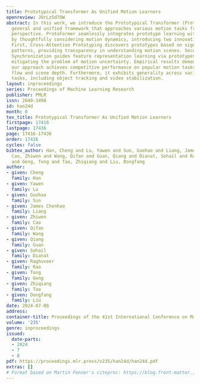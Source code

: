 ```yaml
---
title: Prototypical Transformer As Unified Motion Learners
openreview: JOrLz5d7OW
abstract: In this work, we introduce the Prototypical Transformer (ProtoFormer), a
  general and unified framework that approaches various motion tasks from a prototype
  perspective. ProtoFormer seamlessly integrates prototype learning with Transformer
  by thoughtfully considering motion dynamics, introducing two innovative designs.
  First, Cross-Attention Prototyping discovers prototypes based on signature motion
  patterns, providing transparency in understanding motion scenes. Second, Latent
  Synchronization guides feature representation learning via prototypes, effectively
  mitigating the problem of motion uncertainty. Empirical results demonstrate that
  our approach achieves competitive performance on popular motion tasks such as optical
  flow and scene depth. Furthermore, it exhibits generality across various downstream
  tasks, including object tracking and video stabilization.
layout: inproceedings
series: Proceedings of Machine Learning Research
publisher: PMLR
issn: 2640-3498
id: han24d
month: 0
tex_title: Prototypical Transformer As Unified Motion Learners
firstpage: 17416
lastpage: 17436
page: 17416-17436
order: 17416
cycles: false
bibtex_author: Han, Cheng and Lu, Yawen and Sun, Guohao and Liang, James Chenhao and
  Cao, Zhiwen and Wang, Qifan and Guan, Qiang and Dianat, Sohail and Rao, Raghuveer
  and Geng, Tong and Tao, Zhiqiang and Liu, Dongfang
author:
- given: Cheng
  family: Han
- given: Yawen
  family: Lu
- given: Guohao
  family: Sun
- given: James Chenhao
  family: Liang
- given: Zhiwen
  family: Cao
- given: Qifan
  family: Wang
- given: Qiang
  family: Guan
- given: Sohail
  family: Dianat
- given: Raghuveer
  family: Rao
- given: Tong
  family: Geng
- given: Zhiqiang
  family: Tao
- given: Dongfang
  family: Liu
date: 2024-07-08
address:
container-title: Proceedings of the 41st International Conference on Machine Learning
volume: '235'
genre: inproceedings
issued:
  date-parts:
  - 2024
  - 7
  - 8
pdf: https://proceedings.mlr.press/v235/han24d/han24d.pdf
extras: []
# Format based on Martin Fenner's citeproc: https://blog.front-matter.io/posts/citeproc-yaml-for-bibliographies/
---
```

